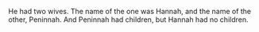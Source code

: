 He had two wives. The name of the one was Hannah, and the name of the other, Peninnah. And Peninnah had children, but Hannah had no children.
